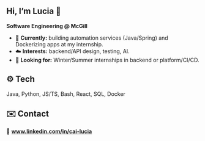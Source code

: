 ## Hi, I’m Lucia 👋

**Software Engineering @ McGill**

- 🔭 **Currently:** building automation services (Java/Spring) and Dockerizing apps at my internship.
- ☁️ **Interests:** backend/API design, testing, AI.
- 🎯 **Looking for:** Winter/Summer internships in backend or platform/CI/CD.

## ⚙️ Tech
Java, Python, JS/TS, Bash, React, SQL, Docker

## ✉️ Contact
📧 **www.linkedin.com/in/cai-lucia**
